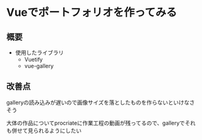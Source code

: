 # Vueでポートフォリオを作ってみる
## 概要
* 使用したライブラリ
    * Vuetify
    * vue-gallery
## 改善点

galleryの読み込みが遅いので画像サイズを落としたものを作らないといけなさそう

大体の作品についてprocriateに作業工程の動画が残ってるので、galleryでそれも併せて見られるようにしたい
